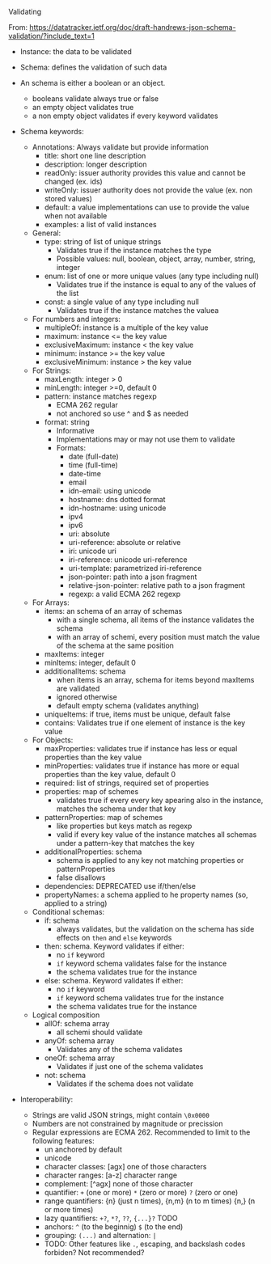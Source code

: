 Validating

From: https://datatracker.ietf.org/doc/draft-handrews-json-schema-validation/?include_text=1

- Instance: the data to be validated
- Schema: defines the validation of such data
- An schema is either a boolean or an object.
	- booleans validate always true or false
	- an empty object validates true
	- a non empty object validates if every keyword validates
- Schema keywords:
	- Annotations: Always validate but provide information
		- title: short one line description
		- description: longer description
		- readOnly: issuer authority provides this value and cannot be changed (ex. ids)
		- writeOnly: issuer authority does not provide the value (ex. non stored values)
		- default: a value implementations can use to provide the value when not available
		- examples: a list of valid instances
	- General:
		- type: string of list of unique strings
			- Validates true if the instance matches the type
			- Possible values: null, boolean, object, array, number, string, integer
		- enum: list of one or more unique values (any type including null)
			- Validates true if the instance is equal to any of the values of the list
		- const: a single value of any type including null
			- Validates true if the instance matches the valuea
	- For numbers and integers:
		- multipleOf: instance is a multiple of the key value
		- maximum: instance <= the key value
		- exclusiveMaximum: instance < the key value
		- minimum: instance >= the key value
		- exclusiveMinimum: instance > the key value
	- For Strings:
		- maxLength: integer > 0
		- minLength: integer >=0, default 0
		- pattern: instance matches regexp
			- ECMA 262 regular
			- not anchored so use ^ and $ as needed
		- format: string
			- Informative
			- Implementations may or may not use them to validate
			- Formats:
				- date (full-date)
				- time (full-time)
				- date-time
				- email
				- idn-email: using unicode
				- hostname: dns dotted format
				- idn-hostname: using unicode
				- ipv4
				- ipv6
				- uri: absolute
				- uri-reference: absolute or relative
				- iri: unicode uri
				- iri-reference: unicode uri-reference
				- uri-template: parametrized iri-reference
				- json-pointer: path into a json fragment
				- relative-json-pointer: relative path to a json fragment
				- regexp: a valid ECMA 262 regexp
	- For Arrays:
		- items: an schema of an array of schemas
			- with a single schema, all items of the instance validates the schema
			- with an array of schemi, every position must match the value of the schema at the same position
		- maxItems: integer 
		- minItems: integer, default 0
		- additionalItems: schema
			- when items is an array, schema for items beyond maxItems are validated
			- ignored otherwise
			- default empty schema (validates anything)
		- uniqueItems: if true, items must be unique, default false
		- contains: Validates true if one element of instance is the key value
	- For Objects:
		- maxProperties: validates true if instance has less or equal properties than the key value
		- minProperties: validates true if instance has more or equal properties than the key value, default 0
		- required: list of strings, required set of properties
		- properties: map of schemes
			- validates true if every every key apearing also in the instance, matches the schema under that key
		- patternProperties: map of schemes
			- like properties but keys match as regexp
			- valid if every key value of the instance matches all schemas under a pattern-key that matches the key
		- additionalProperties: schema
			- schema is applied to any key not matching properties or patternProperties
			- false disallows
		- dependencies: DEPRECATED use if/then/else
		- propertyNames: a schema applied to he property names (so, applied to a string)
	- Conditional schemas:
		- if: schema
			- always validates, but the validation on the schema has side effects on `then` and `else` keywords
		- then: schema. Keyword validates if either:
			- no `if` keyword
			- `if` keyword schema validates false for the instance
			- the schema validates true for the instance
		- else: schema. Keyword validates if either:
			- no `if` keyword
			- `if` keyword schema validates true for the instance
			- the schema validates true for the instance
	- Logical composition
		- allOf: schema array
			- all schemi should validate
		- anyOf: schema array
			- Validates any of the schema validates
		- oneOf: schema array
			- Validates if just one of the schema validates
		- not: schema
			- Validates if the schema does not validate

- Interoperability:
	- Strings are valid JSON strings, might contain `\0x0000`
	- Numbers are not constrained by magnitude or precission
	- Regular expressions are ECMA 262. Recommended to limit to the following features:
		- un anchored by default
		- unicode
		- character classes: [agx] one of those characters
		- character ranges: [a-z] character range
		- complement: [^agx] none of those character
		- quantifier: `+` (one or more) `*` (zero or more) `?` (zero or one)
		- range quantifiers: {n} (just n times), {n,m} (n to m times) {n,} (n or more times)
		- lazy quantifiers: `+?`, `*?`, `??`, `{...}?` TODO
		- anchors: `^` (to the beginnig) `$` (to the end)
		- grouping: `(...)` and alternation: `|`
		- TODO: Other features like `.`, escaping, and backslash codes forbiden? Not recommended?

